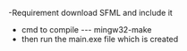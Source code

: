 -Requirement download SFML and include it
- cmd to compile --- mingw32-make
- then run the main.exe file which is created

